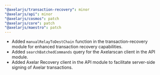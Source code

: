 ```yaml
---
"@axelarjs/transaction-recovery": minor
"@axelarjs/api": minor
"@axelarjs/cosmos": patch
"@axelarjs/core": patch
"@axelarjs/maestro": patch
---
```


- Added `manualRelayToDestChain` function in the transaction-recovery module for enhanced transaction recovery capabilities.
- Added `searchBatchedCommands` query for the Axelarscan client in the API module.
- Added Axelar Recovery client in the API module to facilitate server-side signing of Axelar transactions.
